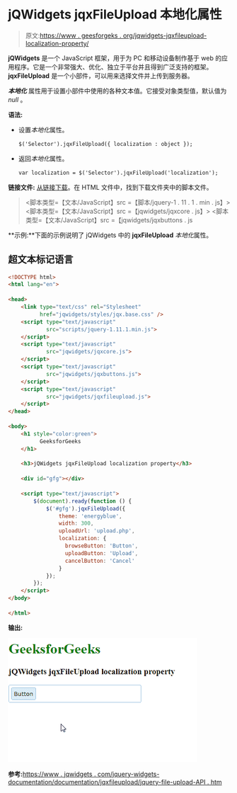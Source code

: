 # jQWidgets jqxFileUpload 本地化属性

> 原文:[https://www . geesforgeks . org/jqwidgets-jqxfileupload-localization-property/](https://www.geeksforgeeks.org/jqwidgets-jqxfileupload-localization-property/)

**jQWidgets** 是一个 JavaScript 框架，用于为 PC 和移动设备制作基于 web 的应用程序。它是一个非常强大、优化、独立于平台并且得到广泛支持的框架。 **jqxFileUpload** 是一个小部件，可以用来选择文件并上传到服务器。

***本地化*** 属性用于设置小部件中使用的各种文本值。它接受对象类型值，默认值为 *null* 。

**语法:**

*   设置*本地化*属性。

    ```html
    $('Selector').jqxFileUpload({ localization : object });
    ```

*   返回*本地化*属性。

    ```html
    var localization = $('Selector').jqxFileUpload('localization');
    ```

**链接文件:** [从链接下载](https://www.jqwidgets.com/download/)。在 HTML 文件中，找到下载文件夹中的脚本文件。

> <link type="”text/css”" rel="”Stylesheet”" href="”jqwidgets/styles/jqx.base.css”">
> <脚本类型=【文本/JavaScript】src =【脚本/jquery-1 . 11 . 1 . min . js】></脚本>
> <脚本类型=【文本/JavaScript】src =【jqwidgets/jqxcore . js】></脚本>
> <脚本类型=【文本/JavaScript】src =【jqwidgets/jqxbuttons . js

**示例:**下面的示例说明了 jQWidgets 中的 **jqxFileUpload** *本地化*属性。

## 超文本标记语言

```html
<!DOCTYPE html>
<html lang="en">

<head>
    <link type="text/css" rel="Stylesheet" 
          href="jqwidgets/styles/jqx.base.css" />
    <script type="text/javascript" 
            src="scripts/jquery-1.11.1.min.js">
    </script>
    <script type="text/javascript" 
            src="jqwidgets/jqxcore.js">
    </script>
    <script type="text/javascript" 
            src="jqwidgets/jqxbuttons.js">
    </script>
    <script type="text/javascript" 
            src="jqwidgets/jqxfileupload.js">
    </script>
</head>

<body>
    <h1 style="color:green">
          GeeksforGeeks 
    </h1>

    <h3>jQWidgets jqxFileUpload localization property</h3>

    <div id="gfg"></div>

    <script type="text/javascript">
        $(document).ready(function () {
            $('#gfg').jqxFileUpload({ 
                theme: 'energyblue',
                width: 300,
                uploadUrl: 'upload.php',
                localization: {
                  browseButton: 'Button',
                  uploadButton: 'Upload',
                  cancelButton: 'Cancel'
                }
            });
        });
    </script>
</body>

</html>
```

**输出:**

![](img/24d956cd6018f297f865ba40f0a807f7.png)

**参考:**[https://www . jqwidgets . com/jquery-widgets-documentation/documentation/jqxfileupload/jquery-file-upload-API . htm](https://www.jqwidgets.com/jquery-widgets-documentation/documentation/jqxfileupload/jquery-file-upload-api.htm)